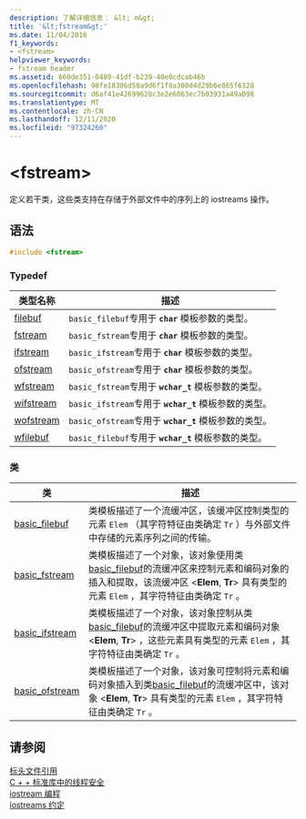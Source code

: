 ```yaml
---
description: 了解详细信息： &lt; m&gt;
title: '&lt;fstream&gt;'
ms.date: 11/04/2016
f1_keywords:
- <fstream>
helpviewer_keywords:
- fstream header
ms.assetid: 660de351-0489-41df-b239-40e0cdcab46b
ms.openlocfilehash: 98fe18306d50a9d6f1f8a360d4d29b6e865f6328
ms.sourcegitcommit: d6af41e42699628c3e2e6063ec7b03931a49a098
ms.translationtype: MT
ms.contentlocale: zh-CN
ms.lasthandoff: 12/11/2020
ms.locfileid: "97324260"
---
```

# <a name="ltfstreamgt"></a>&lt;fstream&gt;

定义若干类，这些类支持在存储于外部文件中的序列上的 iostreams 操作。

## <a name="syntax"></a>语法

```cpp
#include <fstream>
```

### <a name="typedefs"></a>Typedef

|类型名称|描述|
|-|-|
|[filebuf](../standard-library/fstream-typedefs.md#filebuf)|`basic_filebuf`专用于 **`char`** 模板参数的类型。|
|[fstream](../standard-library/fstream-typedefs.md#fstream)|`basic_fstream`专用于 **`char`** 模板参数的类型。|
|[ifstream](../standard-library/fstream-typedefs.md#ifstream)|`basic_ifstream`专用于 **`char`** 模板参数的类型。|
|[ofstream](../standard-library/fstream-typedefs.md#ofstream)|`basic_ofstream`专用于 **`char`** 模板参数的类型。|
|[wfstream](../standard-library/fstream-typedefs.md#wfstream)|`basic_fstream`专用于 **`wchar_t`** 模板参数的类型。|
|[wifstream](../standard-library/fstream-typedefs.md#wifstream)|`basic_ifstream`专用于 **`wchar_t`** 模板参数的类型。|
|[wofstream](../standard-library/fstream-typedefs.md#wofstream)|`basic_ofstream`专用于 **`wchar_t`** 模板参数的类型。|
|[wfilebuf](../standard-library/fstream-typedefs.md#wfilebuf)|`basic_filebuf`专用于 **`wchar_t`** 模板参数的类型。|

### <a name="classes"></a>类

|类|描述|
|-|-|
|[basic_filebuf](../standard-library/basic-filebuf-class.md)|类模板描述了一个流缓冲区，该缓冲区控制类型的元素 `Elem` （其字符特征由类确定 `Tr` ）与外部文件中存储的元素序列之间的传输。|
|[basic_fstream](../standard-library/basic-fstream-class.md)|类模板描述了一个对象，该对象使用类[basic_filebuf](../standard-library/basic-filebuf-class.md)的流缓冲区来控制元素和编码对象的插入和提取，该流缓冲区 \<**Elem**, **Tr**> 具有类型的元素 `Elem` ，其字符特征由类确定 `Tr` 。|
|[basic_ifstream](../standard-library/basic-ifstream-class.md)|类模板描述了一个对象，该对象控制从类[basic_filebuf](../standard-library/basic-filebuf-class.md)的流缓冲区中提取元素和编码对象 \<**Elem**, **Tr**> ，这些元素具有类型的元素 `Elem` ，其字符特征由类确定 `Tr` 。|
|[basic_ofstream](../standard-library/basic-ofstream-class.md)|类模板描述了一个对象，该对象可控制将元素和编码对象插入到类[basic_filebuf](../standard-library/basic-filebuf-class.md)的流缓冲区中，该对象 \<**Elem**, **Tr**> 具有类型的元素 `Elem` ，其字符特征由类确定 `Tr` 。|

## <a name="see-also"></a>请参阅

[标头文件引用](../standard-library/cpp-standard-library-header-files.md)\
[C + + 标准库中的线程安全](../standard-library/thread-safety-in-the-cpp-standard-library.md)\
[iostream 编程](../standard-library/iostream-programming.md)\
[iostreams 约定](../standard-library/iostreams-conventions.md)
